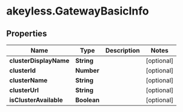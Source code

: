 # akeyless.GatewayBasicInfo

## Properties

Name | Type | Description | Notes
------------ | ------------- | ------------- | -------------
**clusterDisplayName** | **String** |  | [optional] 
**clusterId** | **Number** |  | [optional] 
**clusterName** | **String** |  | [optional] 
**clusterUrl** | **String** |  | [optional] 
**isClusterAvailable** | **Boolean** |  | [optional] 


